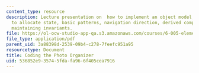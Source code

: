```yaml
---
content_type: resource
description: Lecture presentation on  how to implement an object model, transform
  to allocate state, basic patterns, navigation direction, derived components, and
  maintaining invariants.
file: https://ol-ocw-studio-app-qa.s3.amazonaws.com/courses/6-005-elements-of-software-construction-fall-2008/536852e935745fdafa966f405cea7916_MIT6_005f08_lec19.pdf
file_type: application/pdf
parent_uid: 3a88398d-2539-09b4-c278-7feefc951a95
resourcetype: Document
title: Coding the Photo Organizer
uid: 536852e9-3574-5fda-fa96-6f405cea7916
---
```

